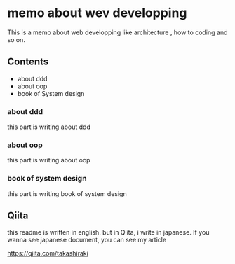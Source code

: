 # memo about wev developping
This is a memo about web developping like architecture , how to coding and so on.

## Contents
* about ddd
* about oop
* book of System design

### about ddd
this part is writing about ddd

### about oop
this part is writing about oop

### book of system design
this part is writing book of system design

## Qiita
this readme is written in english. but  in Qiita, i write in japanese.
If you wanna see japanese document, you can see my article

https://qiita.com/takashiraki